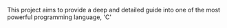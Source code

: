 This project aims to provide a deep and detailed guide into one of the most powerful programming language, 'C'
